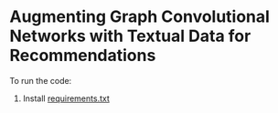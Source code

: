 # Augmenting Graph Convolutional Networks with Textual Data for Recommendations

To run the code:
1. Install [requirements.txt](requirements.txt)
